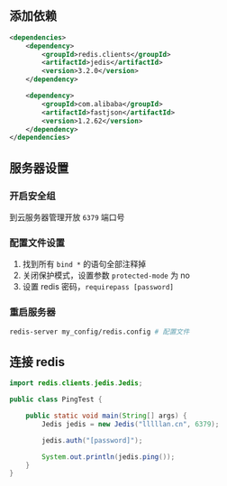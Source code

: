

## 添加依赖

```xml
<dependencies>
    <dependency>
        <groupId>redis.clients</groupId>
        <artifactId>jedis</artifactId>
        <version>3.2.0</version>
    </dependency>

    <dependency>
        <groupId>com.alibaba</groupId>
        <artifactId>fastjson</artifactId>
        <version>1.2.62</version>
    </dependency>
</dependencies>
```



## 服务器设置



### 开启安全组

到云服务器管理开放 `6379` 端口号



### 配置文件设置



1. 找到所有 `bind *` 的语句全部注释掉
2. 关闭保护模式，设置参数 `protected-mode` 为 no
3. 设置 redis 密码，`requirepass [password]`



### 重启服务器

```bash
redis-server my_config/redis.config # 配置文件
```



## 连接 redis

```java
import redis.clients.jedis.Jedis;

public class PingTest {

    public static void main(String[] args) {
        Jedis jedis = new Jedis("lllllan.cn", 6379);

        jedis.auth("[password]");

        System.out.println(jedis.ping());
    }
}
```

